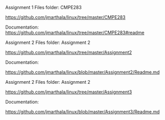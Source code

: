 Assignment 1 Files folder: CMPE283

https://github.com/jmarthala/linux/tree/master/CMPE283

Documentation: https://github.com/jmarthala/linux/tree/master/CMPE283#readme

Assignment 2 Files folder: Assignment 2

https://github.com/jmarthala/linux/tree/master/Assignment2

Documentation: 

https://github.com/jmarthala/linux/blob/master/Assignment2/Readme.md

Assignment 2 Files folder: Assignment 2

https://github.com/jmarthala/linux/tree/master/Assignment3

Documentation: 

https://github.com/jmarthala/linux/blob/master/Assignment3/Readme.md

